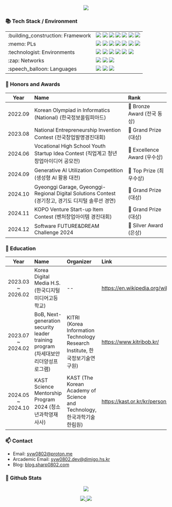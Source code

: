 <p align="center">
<img src="https://capsule-render.vercel.app/api?type=waving&height=220&color=gradient&text=Hello,%20I'm%20Yeong-won!&textBg=false&section=header&reversal=false&fontAlignY=44"/>
</p>

### 📚 Tech Stack / Environment

<div>
<table>
  <tr>
    <td>:building_construction: Framework</td>
    <td>
      <img src="https://img.shields.io/badge/LLVM-262D3A.svg?style=for-the-badge&logo=LLVM&logoColor=white" />
      <img src="https://img.shields.io/badge/OpenGL-5586A4.svg?style=for-the-badge&logo=OpenGL&logoColor=white" />
      <img src="https://img.shields.io/badge/.NET-5C2D91?style=for-the-badge&logo=.net&logoColor=white" />
      <img src="https://img.shields.io/badge/blazor-%235C2D91.svg?style=for-the-badge&logo=blazor&logoColor=white" />
      <img src="https://img.shields.io/badge/unity-%23000000.svg?style=for-the-badge&logo=unity&logoColor=white" />
      <img src="https://img.shields.io/badge/CMake-%23008FBA.svg?style=for-the-badge&logo=cmake&logoColor=white" />
      <img src="https://img.shields.io/badge/FastAPI-005571?style=for-the-badge&logo=fastapi" />
    </td>
  </tr>

  <tr>
    <td>:memo: PLs</td>
    <td>
      <img src="https://img.shields.io/badge/c-%2300599C.svg?style=for-the-badge&logo=c&logoColor=white" />
      <img src="https://img.shields.io/badge/c++-%2300599C.svg?style=for-the-badge&logo=c%2B%2B&logoColor=white" />
      <img src="https://img.shields.io/badge/c%23-%23239120.svg?style=for-the-badge&logo=sharp&logoColor=white" />
      <img src="https://img.shields.io/badge/rust-%23CE412B.svg?style=for-the-badge&logo=rust" />
      <img src="https://img.shields.io/badge/python-3670A0?style=for-the-badge&logo=python&logoColor=ffdd54" />
      <img src="https://img.shields.io/badge/latex-%23008080.svg?style=for-the-badge&logo=latex&logoColor=white" />
      <img src="https://img.shields.io/badge/shell_script-%23121011.svg?style=for-the-badge&logo=gnu-bash&logoColor=white" />
    </td>
  </tr>

  <tr>
    <td>:technologist: Environments</td>
    <td>
      <img src="https://img.shields.io/badge/Arch%20Linux-1793D1?logo=arch-linux&logoColor=fff&style=for-the-badge" />
      <img src="https://img.shields.io/badge/CLion-black?style=for-the-badge&logo=clion&logoColor=white" />
      <img src="https://img.shields.io/badge/Rider-000000.svg?style=for-the-badge&logo=Rider&logoColor=white&color=black&labelColor=crimson" />
      <img src="https://img.shields.io/badge/VIM-%2311AB00.svg?style=for-the-badge&logo=vim&logoColor=white" />
      <img src="https://img.shields.io/badge/figma-%23F24E1E.svg?style=for-the-badge&logo=figma&logoColor=white" />
      <img src="https://img.shields.io/badge/github%20pages-121013?style=for-the-badge&logo=github&logoColor=white" />
    </td>
  </tr>
  
  <tr>
    <td>:zap: Networks</td>
    <td>
      <img src="https://img.shields.io/badge/Cloudflare-F38020?style=for-the-badge&logo=Cloudflare&logoColor=white" />
      <img src="https://img.shields.io/badge/nginx-%23009639.svg?style=for-the-badge&logo=nginx&logoColor=white" />
      <img src="https://img.shields.io/badge/docker-%230db7ed.svg?style=for-the-badge&logo=docker&logoColor=white" />
    </td>
  </tr>

  <tr>
    <td>:speech_balloon: Languages</td>
    <td>
      <img src="https://img.shields.io/badge/A-english-blue?style=for-the-badge" />
      <img src="https://img.shields.io/badge/あ-japanese-blue?style=for-the-badge" />
      <img src="https://img.shields.io/badge/%ED%95%9C-korean-blue?style=for-the-badge" />
    </td>
  </tr>
</table>
</div>

### 🏅 Honors and Awards

| Year | Name                                                                                  | Rank                          |
|:----:|:--------------------------------------------------------------------------------------|:------------------------------|
| 2022.09 | Korean Olympiad in Informatics (National) (한국정보올림피아드)                        | 🥉 Bronze Award (전국 동상)   |
| 2023.08 | National Entrepreneurship Invention Contest (전국창업발명경진대회)                    | 🥇 Grand Prize (대상)         |
| 2024.06 | Vocational High School Youth Startup Idea Contest (직업계고 청년 창업아이디어 공모전) | 🥈 Excellence Award (우수상)  |
| 2024.09 | Generative AI Utilization Competition (생성형 AI 활용 대전)                           | 🥇 Top Prize (최우수상)       |
| 2024.10 | Gyeonggi Garage, Gyeonggi-Regional Digital Solutions Contest (경기창고, 경기도 디지털 솔루션 경연) | 🥇 Grand Prize (대상) |
| 2024.11 | KOPO Venture Start-up Item Contest (벤처창업아이템 경진대회) | 🥇 Grand Prize (대상) |
| 2024.12 | Software FUTURE&DREAM Challenge 2024 | 🥉 Silver Award (은상) |

### 🔖 Education

|              Year | Name                                                                          | Organizer                                                                  | Link                                                          |
|:-----------------:|:------------------------------------------------------------------------------|:---------------------------------------------------------------------------|:--------------------------------------------------------------|
| 2023.03 ~ 2026.02 | Korea Digital Media H.S. (한국디지털미디어고등학교)                               | --                                                                         | https://en.wikipedia.org/wiki/Korea_Digital_Media_High_School |
| 2023.07 ~ 2024.02 | BoB, Next-generation security leader training program (차세대보안리더양성프로그램) | KITRI (Korea Information Technology Research Institute, 한국정보기술연구원)  | https://www.kitribob.kr/                                      |
| 2024.05 ~ 2024.10 | KAST Science Mentorship Program 2024 (청소년과학영재사사)                        | KAST (The Korean Academy of Science and Technology, 한국과학기술한림원)       | https://kast.or.kr/kr/person/teenager.php                     |

### 📫 Contact

- Email: syw0802@proton.me
- Arcademic Email: syw0802.dev@dimigo.hs.kr
- Blog: [blog.sharp0802.com](https://blog.sharp0802.com)

### 🔭 Github Stats

<p align="center">
  <img src="https://github-profile-trophy.vercel.app/?username=Sharp0802&theme=gitdimmed&column=5" />
</p>

<div align="center">
<a href="https://github.com/anuraghazra/github-readme-stats">
  <img src="https://github-readme-stats.vercel.app/api?username=Sharp0802&show_icons=true&theme=github_dark&hide_border=true&include_all_commits=true" />
</a>
<a href="https://github.com/anuraghazra/github-readme-stats">
  <img src="https://github-readme-stats.vercel.app/api/top-langs/?username=Sharp0802&langs_count=8&layout=compact&theme=github_dark&hide_border=true" />
</a>
</div>

<!--
**Sharp0802/Sharp0802** is a ✨ _special_ ✨ repository because its `README.md` (this file) appears on your GitHub profile.

Here are some ideas to get you started:

- 🔭 I’m currently working on ...
- 🌱 I’m currently learning ...
- 👯 I’m looking to collaborate on ...
- 🤔 I’m looking for help with ...
- 💬 Ask me about ...
- 📫 How to reach me: ...
- 😄 Pronouns: ...
- ⚡ Fun fact: ...
-->
